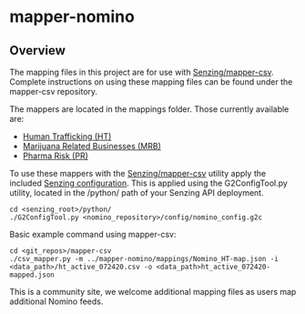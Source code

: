 # mapper-nomino

## Overview

The mapping files in this project are for use with [Senzing/mapper-csv](https://github.com/Senzing/mapper-csv). Complete instructions on using these mapping files can be found under the mapper-csv repository. 

The mappers are located in the mappings folder. Those currently available are:

- [Human Trafficking (HT)](mappings/Nomino_HT-map.json)
- [Marijuana Related Businesses (MRB)](mappings/Nomino_MRB-map.json)
- [Pharma Risk (PR)](mappings/Nomino_PR-map.json)

To use these mappers with the [Senzing/mapper-csv](https://github.com/Senzing/mapper-csv) utility apply the included [Senzing configuration](config/nomino_config.g2c). This is applied using the G2ConfigTool.py utility, located in the /python/ path of your Senzing API deployment. 
    
    cd <senzing_root>/python/
    ./G2ConfigTool.py <nomino_repository>/config/nomino_config.g2c
    
Basic example command using mapper-csv:

    cd <git_repos>/mapper-csv
    ./csv_mapper.py -m ../mapper-nomino/mappings/Nomino_HT-map.json -i <data_path>/ht_active_072420.csv -o <data_path>ht_active_072420-mapped.json

This is a community site, we welcome additional mapping files as users map additional Nomino feeds.

